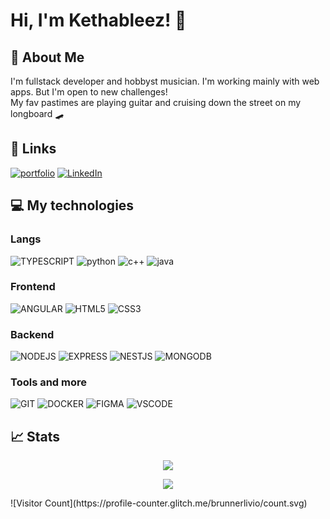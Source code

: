 # Hi, I'm Kethableez! 👋


## 🚀 About Me
I'm  fullstack developer and hobbyst musician. I'm working mainly with web apps. But I'm open to new challenges!  
My fav pastimes are playing guitar and cruising down the street on my longboard 🛹


## 🔗 Links
[![portfolio](https://img.shields.io/badge/portfolio-000?style=for-the-badge&logo=github&logoColor=white)](https://kethableez.github.io/Portfolio)
[![LinkedIn](https://img.shields.io/badge/LinkedIn-007ACC?style=for-the-badge&logo=linkedIN&logoColor=white)](https://kethableez.github.io/Portfolio)


## 💻 My technologies
### Langs
![TYPESCRIPT](https://img.shields.io/badge/TYPESCRIPT-007ACC?style=for-the-badge&logo=typescript&logoColor=white)
![python](https://img.shields.io/badge/python-356A97?style=for-the-badge&logo=python&logoColor=white)
![c++](https://img.shields.io/badge/c++-00427E?style=for-the-badge&logo=cplusplus&logoColor=white)
![java](https://img.shields.io/badge/java-E30000?style=for-the-badge&logo=java&logoColor=white)
### Frontend 
![ANGULAR](https://img.shields.io/badge/Angular-C3002F?style=for-the-badge&logo=angular&logoColor=white)
![HTML5](https://img.shields.io/badge/HTML5-E4603E?style=for-the-badge&logo=html5&logoColor=white)
![CSS3](https://img.shields.io/badge/CSS3-114267?style=for-the-badge&logo=css3&logoColor=white)  
### Backend
![NODEJS](https://img.shields.io/badge/Node.js-428639?style=for-the-badge&logo=nodedotjs&logoColor=white)
![EXPRESS](https://img.shields.io/badge/EXPRESS-0D1117?style=for-the-badge&logo=express&logoColor=white)
![NESTJS](https://img.shields.io/badge/nestjs-E0234E?style=for-the-badge&logo=nestjs&logoColor=white)
![MONGODB](https://img.shields.io/badge/mongoDB-428639?style=for-the-badge&logo=mongodb&logoColor=white)  
### Tools and more
![GIT](https://img.shields.io/badge/GIT-F03C2E?style=for-the-badge&logo=git&logoColor=white)
![DOCKER](https://img.shields.io/badge/DOCKER-28B8EB?style=for-the-badge&logo=docker&logoColor=white)
![FIGMA](https://img.shields.io/badge/figma-0AC97F?style=for-the-badge&logo=figma&logoColor=white)
![VSCODE](https://img.shields.io/badge/VS_Code-2C9DE8?style=for-the-badge&logo=visualstudiocode&logoColor=white)


## 📈 Stats
<p align="center">
  <img src="https://github-readme-stats.vercel.app/api/top-langs/?username=Kethableez&layout=compact&theme=tokyonight&hide=tex,css" />
</p>
<p align="center">
  <img src="https://github-readme-stats.vercel.app/api?username=Kethableez&show_icons=true&theme=tokyonight&line_height=20" />
</p>
![Visitor Count](https://profile-counter.glitch.me/brunnerlivio/count.svg)
